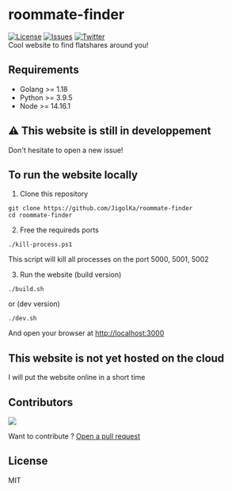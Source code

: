 # roommate-finder

[![License](https://img.shields.io/github/license/JigolKa/roommate-finder)](https://github.com/JigolKa/roommate-finder/blob/main/LICENSE)
[![Issues](https://img.shields.io/github/issues/JigolKa/roommate-finder)](https://github.com/JigolKa/roommate-finder/issues)
[![Twitter](https://img.shields.io/twitter/follow/JigolKa?label=Follow)](https://twitter.com/JigolKa)
<br />
Cool website to find flatshares around you!

## Requirements

- Golang >= 1.18 <br />
- Python >= 3.9.5 <br />
- Node >= 14.16.1

## ⚠ This website is still in developpement
Don't hesitate to open a new issue!

## To run the website locally

1. Clone this repository
```
git clone https://github.com/JigolKa/roommate-finder
cd roommate-finder
```
2. Free the requireds ports
```
./kill-process.ps1
```
This script will kill all processes on the port 5000, 5001, 5002

3. Run the website (build version)
```
./build.sh
```
or (dev version)
```
./dev.sh
```
And open your browser at [http://localhost:3000](http://localhost:3000)

## This website is not yet hosted on the cloud
I will put the website online in a short time

## Contributors

<a href="https://github.com/JigolKa/roommate-finder/graphs/contributors">
  <img src="https://contrib.rocks/image?repo=JigolKa/roommate-finder" />
</a>

Want to contribute ? [Open a pull request](https://github.com/JigolKa/roommate-finder/pulls)

## License
MIT